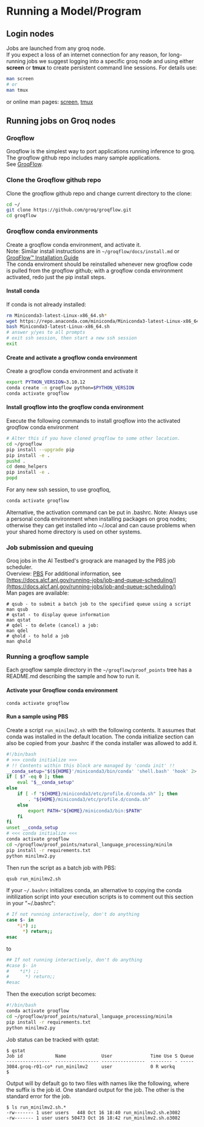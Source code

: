 # Running a Model/Program

## Login nodes

Jobs are launched from any groq node. <br>
If you expect a loss of an internet connection for any reason, for long-running jobs we suggest logging into a specific groq node and using either **screen** or **tmux** to create persistent command line sessions.  For details use:

```bash
man screen
# or
man tmux
```
or online man pages: [screen](https://manpages.ubuntu.com/manpages/jammy/en/man1/screen.1.html), [tmux](https://manpages.ubuntu.com/manpages/jammy/en/man1/tmux.1.html)

## Running jobs on Groq nodes

### Groqflow

Groqflow is the simplest way to port applications running inference to groq. The groqflow github repo includes many sample applications.</br>
See [GroqFlow](https://github.com/groq/groqflow/tree/main).

### Clone the Groqflow github repo

Clone the groqflow github repo and change current directory to the clone:
```bash
cd ~/
git clone https://github.com/groq/groqflow.git
cd groqflow
```

### Groqflow conda environments

Create a groqflow conda environment, and activate it.<br>
Note: Similar install instructions are in `~/groqflow/docs/install.md` or [GroqFlow™ Installation Guide](https://github.com/groq/groqflow/blob/main/docs/install.md)<br>
The conda enviroment should be reinstalled whenever new groqflow code is pulled from the groqflow github; with a groqflow conda environment activated, redo just the pip install steps.

#### Install conda
If conda is not already installed:
```bash
rm Miniconda3-latest-Linux-x86_64.sh*
wget https://repo.anaconda.com/miniconda/Miniconda3-latest-Linux-x86_64.sh
bash Miniconda3-latest-Linux-x86_64.sh
# answer y/yes to all prompts
# exit ssh session, then start a new ssh session
exit
```
#### Create and activate a groqflow conda environment
Create a groqflow conda environment and activate it
```bash
export PYTHON_VERSION=3.10.12
conda create -n groqflow python=$PYTHON_VERSION
conda activate groqflow
```

#### Install groqflow into the groqflow conda environment
Execute the following commands to install groqflow into the activated groqflow conda environment
```bash
# Alter this if you have cloned groqflow to some other location.
cd ~/groqflow
pip install --upgrade pip
pip install -e .
pushd . 
cd demo_helpers
pip install -e .
popd
```

For any new ssh session, to use groqfloq,
```bash
conda activate groqflow
```
Alternative, the activation command can be put in .bashrc.
Note: Always use a personal conda environment when installing packages on groq nodes; otherwise they can get installed into ~/.local and can cause problems when your shared home directory is used on other systems.

### Job submission and queuing

Groq jobs in the AI Testbed's groqrack are managed by the PBS job scheduler.<br>
Overview: [PBS](https://en.wikipedia.org/wiki/Portable_Batch_System)
For additional information, see 
[https://docs.alcf.anl.gov/running-jobs/job-and-queue-scheduling/](https://docs.alcf.anl.gov/running-jobs/job-and-queue-scheduling/)<br>
Man pages are available:
```console
# qsub - to submit a batch job to the specified queue using a script
man qsub
# qstat - to display queue information
man qstat
# qdel - to delete (cancel) a job:
man qdel
# qhold - to hold a job
man qhold
```

### Running a groqflow sample
Each groqflow sample directory in the `~/groqflow/proof_points` tree has a README.md describing the sample and how to run it.

#### Activate your Groqflow conda environment
```console
conda activate groqflow
```
#### Run a sample using PBS
Create a script `run_minilmv2.sh` with the following contents. It assumes that conda was installed in the default location. The conda initialize section can also be copied from your .bashrc if the conda installer was allowed to add it.
```bash
#!/bin/bash
# >>> conda initialize >>>
# !! Contents within this block are managed by 'conda init' !!
__conda_setup="$(${HOME}'/miniconda3/bin/conda' 'shell.bash' 'hook' 2> /dev/null)"
if [ $? -eq 0 ]; then
    eval "$__conda_setup"
else
    if [ -f "${HOME}/miniconda3/etc/profile.d/conda.sh" ]; then
        . "${HOME}/miniconda3/etc/profile.d/conda.sh"
    else
        export PATH="${HOME}/miniconda3/bin:$PATH"
    fi
fi
unset __conda_setup
# <<< conda initialize <<<
conda activate groqflow
cd ~/groqflow/proof_points/natural_language_processing/minilm
pip install -r requirements.txt
python minilmv2.py
```

Then run the script as a batch job with PBS:
```bash
qsub run_minilmv2.sh
```

If your `~/.bashrc` initializes conda, an alternative to copying the conda initilization script into your execution scripts is to comment out this section in your "~/.bashrc":
```bash
# If not running interactively, don't do anything
case $- in
    *i*) ;;
      *) return;;
esac
```
to
```bash
## If not running interactively, don't do anything
#case $- in
#    *i*) ;;
#      *) return;;
#esac
```
Then the execution script becomes:
```bash
#!/bin/bash
conda activate groqflow
cd ~/groqflow/proof_points/natural_language_processing/minilm
pip install -r requirements.txt
python minilmv2.py
```

Job status can  be tracked with qstat:
```console
$ qstat
Job id            Name             User              Time Use S Queue
----------------  ---------------- ----------------  -------- - -----
3084.groq-r01-co* run_minilmv2     user              0 R workq           
$ 
```


Output will by default go to two files with names like the following, where the suffix is the job id. One standard output for the job. The other is the standard error for the job.
```console
$ ls run_minilmv2.sh.*
-rw------- 1 user users   448 Oct 16 18:40 run_minilmv2.sh.e3082
-rw------- 1 user users 50473 Oct 16 18:42 run_minilmv2.sh.o3082
```

<!---
(0) remove the contents of .local, but preserve the directory path ~/.local/bin (be careful; some apps put stuff in .local)
(1) remove conda completely, including the stuff at the end of .bashrc. Then logout and back in
- rm -r ~/.conda
- edit .bashrc
- exit ssh session, start a new ssh session
(2) clone groqflow if it hasn't already been cloned:
- git clone https://github.com/groq/groqflow.git
- cd groqflow
- rm Miniconda3-latest-Linux-x86_64.sh*
- wget https://repo.anaconda.com/miniconda/Miniconda3-latest-Linux-x86_64.sh
- bash Miniconda3-latest-Linux-x86_64.sh
 - answer y/yes to all prompts
- exit ssh session, start a new ssh session
(3) create a groqflow conda environment and activate it
- export PYTHON_VERSION=3.8.13
- conda create -n groqflow python=$PYTHON_VERSION
- conda activate groqflow
(4) install groqflow
- pip install --upgrade pip
- pip install tqdm #[NOT SURE THIS IS NEEDED] ETA NOT NEEDED! Already installed.
- pip install -e .
- pushd . 
- cd demo_helpers
- pip install -e .
- popd
--->



